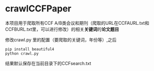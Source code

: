 # crawlCCFPaper
本项目用于爬取所有CCF A/B类会议和期刊（爬取的URL在CCFAURL.txt和CCFBURL.txt里，可以进行修改）的相关**关键词**的**论文题目**

 修改crawl.py 里的配置（要爬取的关键词，年份等）,之后
 ```
 pip install beautiful4
 python crawl.py
 ```
 结果默认保存在当前目录下的CCFsearch.txt
